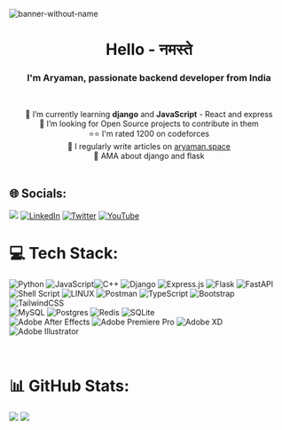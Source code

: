 <!-- ![152479672-7c967bfb-b80a-40e1-a962-a5a5a0393e9d](https://user-images.githubusercontent.com/34962578/236694405-8e7ad60a-7e57-417a-b788-fd30fa002ab2.png) -->
<!-- ![WhatsApp Image 2023-05-31 at 22 06 00](https://github.com/Gupta-Aryaman/Gupta-Aryaman/assets/34962578/05eb04a7-a995-4d51-b1e5-c35c7ad8e56c) -->
![banner-without-name](https://github.com/Gupta-Aryaman/Gupta-Aryaman/assets/34962578/88113a18-5708-4268-b5a6-48dfe4db3454)


<h1 align="center">Hello - नमस्ते</h1>
<h3 align="center">I'm Aryaman, passionate backend developer from India</h3><br>

<p align="center">🌱 I’m currently learning <b>django</b> and <b>JavaScript</b> - React and express<br>💞️ I’m looking for Open Source projects to contribute in them<br>⭐⭐ I'm rated 1200 on codeforces<br>📝 I regularly write articles on <a href="https://www.aryaman.space/">aryaman.space</a><br>💬 AMA about django and flask<br><br></p>
<!-- [![](https://visitcount.itsvg.in/api?id=gupta-aryaman&icon=0&color=0)](https://visitcount.itsvg.in) -->

## 🌐 Socials:
![](https://komarev.com/ghpvc/?username=gupta-aryaman)
[![LinkedIn](https://img.shields.io/badge/LinkedIn-%230077B5.svg?logo=linkedin&logoColor=white)](https://www.linkedin.com/in/aryamangupta1/) 
[![Twitter](https://img.shields.io/badge/Twitter-%231DA1F2.svg?logo=Twitter&logoColor=white)](https://x.com/@aryamantwts) 
[![YouTube](https://img.shields.io/badge/YouTube-%23FF0000.svg?logo=YouTube&logoColor=white)](https://www.youtube.com/@aryaman_gupta) 

# 💻 Tech Stack:
![Python](https://img.shields.io/badge/python-3670A0?style=for-the-badge&logo=python&logoColor=ffdd54) ![JavaScript](https://img.shields.io/badge/javascript-%23323330.svg?style=for-the-badge&logo=javascript&logoColor=%23F7DF1E)![C++](https://img.shields.io/badge/c++-%2300599C.svg?style=for-the-badge&logo=c%2B%2B&logoColor=white) ![Django](https://img.shields.io/badge/django-%23092E20.svg?style=for-the-badge&logo=django&logoColor=white) ![Express.js](https://img.shields.io/badge/express.js-%23404d59.svg?style=for-the-badge&logo=express&logoColor=%2361DAFB) ![Flask](https://img.shields.io/badge/flask-%23000.svg?style=for-the-badge&logo=flask&logoColor=white) ![FastAPI](https://img.shields.io/badge/FastAPI-005571?style=for-the-badge&logo=fastapi) 
<br>
![Shell Script](https://img.shields.io/badge/shell_script-%23121011.svg?style=for-the-badge&logo=gnu-bash&logoColor=white) ![LINUX](https://img.shields.io/badge/Linux-FCC624?style=for-the-badge&logo=linux&logoColor=black) ![Postman](https://img.shields.io/badge/Postman-FF6C37?style=for-the-badge&logo=postman&logoColor=white) ![TypeScript](https://img.shields.io/badge/typescript-%23007ACC.svg?style=for-the-badge&logo=typescript&logoColor=white)
![Bootstrap](https://img.shields.io/badge/bootstrap-%23563D7C.svg?style=for-the-badge&logo=bootstrap&logoColor=white)![TailwindCSS](https://img.shields.io/badge/tailwindcss-%2338B2AC.svg?style=for-the-badge&logo=tailwind-css&logoColor=white) <br>![MySQL](https://img.shields.io/badge/mysql-%2300f.svg?style=for-the-badge&logo=mysql&logoColor=white) ![Postgres](https://img.shields.io/badge/postgres-%23316192.svg?style=for-the-badge&logo=postgresql&logoColor=white) ![Redis](https://img.shields.io/badge/redis-%23DD0031.svg?style=for-the-badge&logo=redis&logoColor=white) ![SQLite](https://img.shields.io/badge/sqlite-%2307405e.svg?style=for-the-badge&logo=sqlite&logoColor=white)<br> ![Adobe After Effects](https://img.shields.io/badge/Adobe%20After%20Effects-9999FF.svg?style=for-the-badge&logo=Adobe%20After%20Effects&logoColor=white) ![Adobe Premiere Pro](https://img.shields.io/badge/Adobe%20Premiere%20Pro-9999FF.svg?style=for-the-badge&logo=Adobe%20Premiere%20Pro&logoColor=white) ![Adobe XD](https://img.shields.io/badge/Adobe%20XD-470137?style=for-the-badge&logo=Adobe%20XD&logoColor=#FF61F6) ![Adobe Illustrator](https://img.shields.io/badge/adobeillustrator-%23FF9A00.svg?style=for-the-badge&logo=adobeillustrator&logoColor=white) 

<br />

# 📊 GitHub Stats:
![](https://github-readme-streak-stats.herokuapp.com/?user=gupta-aryaman&theme=algolia&hide_border=false)
![](https://github-readme-stats.vercel.app/api/top-langs/?username=gupta-aryaman&theme=algolia&hide_border=false&include_all_commits=false&count_private=false&layout=compact)
<!---

![](https://github-readme-stats.vercel.app/api?username=gupta-aryaman&theme=algolia&hide_border=false&include_all_commits=false&count_private=false)
Gupta-Aryaman/Gupta-Aryaman is a ✨ special ✨ repository because its `README.md` (this file) appears on your GitHub profile.
You can click the Preview link to take a look at your changes.
--->

